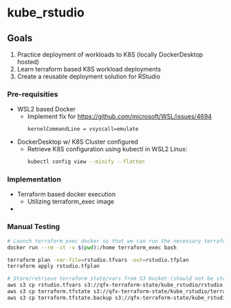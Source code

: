 # kube_rstudio

## Goals
1) Practice deployment of workloads to K8S (locally DockerDesktop hosted)
2) Learn terraform based K8S workload deployments
3) Create a reusable deployment solution for RStudio

### Pre-requisities
* WSL2 based Docker
    * Implement fix for https://github.com/microsoft/WSL/issues/4694
        ```
        kernelCommandLine = vsyscall=emulate
        ```
* DockerDesktop w/ K8S Cluster configured
    * Retrieve K8S configuration using kubectl in WSL2 Linux:
        ```bash
        kubectl config view --minify --flatten
        ```

### Implementation
* Terraform based docker execution
    * Utilizing terraform_exec image
* 



### Manual Testing
```bash
# Launch terraform_exec docker so that we can run the necessary terraform commands
docker run --rm -it -v $(pwd):/home terraform_exec bash

terraform plan -var-file=rstudio.tfvars -out=rstudio.tfplan
terraform apply rstudio.tfplan

# Store/retrieve terraform state/vars from S3 bucket (should not be stored in Git/version control)
aws s3 cp rstudio.tfvars s3://qfx-terraform-state/kube_rstudio/rstudio.tfvars
aws s3 cp terraform.tfstate s3://qfx-terraform-state/kube_rstudio/terraform.tfstate
aws s3 cp terraform.tfstate.backup s3://qfx-terraform-state/kube_rstudio/terraform.tfstate.backup
```